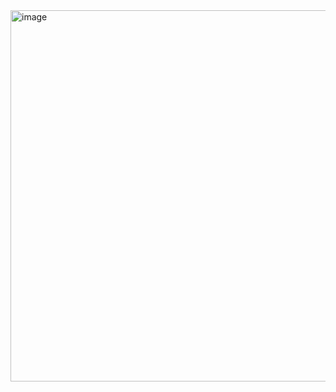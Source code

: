 <img width="1920" height="594" alt="image" src="https://github.com/user-attachments/assets/69d4fd62-45b5-4afd-ae89-57ab7a466753" />
